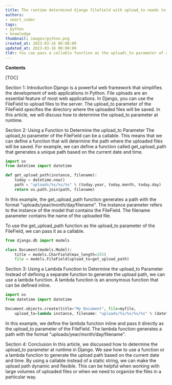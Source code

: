 ```yaml
---
title: The runtime determined django filefield with upload_to needs to be rephrased to "django's filefield that determines upload_to during runtime."
authors:
- smart_coder
tags:
- python
- knowledge
thumbnail: images/python.png
created_at: 2023-03-16 00:00:00
updated_at: 2023-03-16 00:00:00
tldr: You can pass a callable function as the upload\_to parameter of a Django FileField to determine the upload directory at runtime in Python.
---
```


**Contents**

[TOC]

Section 1: Introduction
Django is a powerful web framework that simplifies the development of web applications in Python. File uploads are an essential feature of most web applications. In Django, you can use the FileField to upload files to the server. The upload_to parameter of the FileField specifies the directory where the uploaded files will be saved. In this article, we will discuss how to determine the upload_to parameter at runtime.

Section 2: Using a Function to Determine the upload_to Parameter
The upload_to parameter of the FileField can be a callable. This means that we can define a function that will determine the path where the uploaded files will be saved. For example, we can define a function called get_upload_path that generates a unique path based on the current date and time.

```python
import os
from datetime import datetime

def get_upload_path(instance, filename):
    today = datetime.now()
    path = "uploads/%s/%s/%s" % (today.year, today.month, today.day)
    return os.path.join(path, filename)
```

In this example, the get_upload_path function generates a path with the format "uploads/year/month/day/filename". The instance parameter refers to the instance of the model that contains the FileField. The filename parameter contains the name of the uploaded file.

To use the get_upload_path function as the upload_to parameter of the FileField, we can pass it as a callable.

```python
from django.db import models

class Document(models.Model):
    title = models.CharField(max_length=255)
    file = models.FileField(upload_to=get_upload_path)
```

Section 3: Using a Lambda Function to Determine the upload_to Parameter
Instead of defining a separate function to generate the upload path, we can use a lambda function. A lambda function is an anonymous function that can be defined inline.

```python
import os
from datetime import datetime

Document.objects.create(title="My Document", file=myfile, 
    upload_to=lambda instance, filename: "uploads/%s/%s/%s/%s" % (datetime.now().year, datetime.now().month, datetime.now().day, filename))
```

In this example, we define the lambda function inline and pass it directly as the upload_to parameter of the FileField. The lambda function generates a path with the format "uploads/year/month/day/filename".

Section 4: Conclusion
In this article, we discussed how to determine the upload_to parameter at runtime in Django. We saw how to use a function or a lambda function to generate the upload path based on the current date and time. By using a callable instead of a static string, we can make the upload path dynamic and flexible. This can be helpful when working with large volumes of uploaded files or when we need to organize the files in a particular way.
